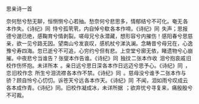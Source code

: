 思亲诗一首

  

奈何愁兮愁无聊，恒恻恻兮心若抽。愁奈何兮悲思多，情郁结兮不可化。奄无 各本作失。《诗纪》同  恃兮孤茕茕，内自悼兮欷 各本作啼。《诗纪》同  失声；思报德兮邈已绝，感鞠育兮情剥裂。嗟母兄兮永潜藏，想形容兮内摧伤！感阳春兮思慈亲，欲一见兮路无因。望南山兮发哀叹，感机杖兮涕汍澜。念畴昔兮母兄在，心逸豫兮寿四海。忽已逝兮不可追，心穷约兮但有悲。上空堂兮廓无依，睹遗物兮心崩摧。中夜悲兮当谁告？ 张燮本作告谁。《诗纪》同  独抆 二张本作收  泪兮抱哀戚 旧校作伤怀抱。未详所本  。亲日远兮思日深 各本作日远迈兮思予心。《诗纪》同  ，恋 旧校作念  所生兮泪流襟 各本作不禁。《诗纪》同  。慈母没兮谁予 二张本作与  骄？顾自怜兮心忉忉。诉苍天兮远 各本作天。《诗纪》同  不闻，泪如雨兮叹成云 各本成作青。《诗纪》同。旧校作凝成冰，未详所据  ；欲弃忧兮寻复来，痛殷殷兮不可裁。